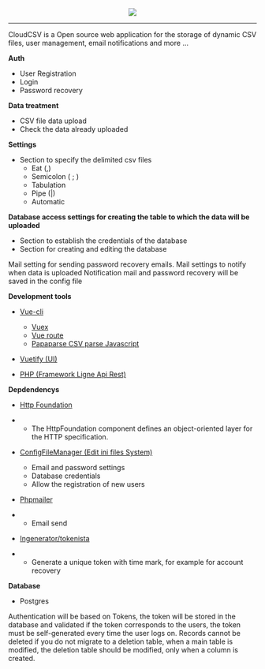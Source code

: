 <center>
<img src="https://i.imgur.com/BwKm56Q.png" />
</center>

---

CloudCSV is a Open source web application for the storage of dynamic CSV files, user management, email notifications and more ...

**Auth**
- User Registration
- Login
- Password recovery

**Data treatment**

- CSV file data upload
- Check the data already uploaded

**Settings**

- Section to specify the delimited csv files
	- Eat (,)
	- Semicolon ( ; )
	- Tabulation
	- Pipe (|)
	- Automatic

**Database access settings for creating the table to which the data will be uploaded**

- Section to establish the credentials of the database
- Section for creating and editing the database

Mail setting for sending password recovery emails.
Mail settings to notify when data is uploaded
Notification mail and password recovery will be saved in the config file


**Development tools**

- [Vue-cli](https://vuejs.org/ "Vue-cli")
	- [Vuex](https://vuex.vuejs.org/ "Vuex")
	- [Vue route](https://router.vuejs.org/ "Vue route")
	- [Papaparse CSV parse Javascript](https://www.papaparse.com/ "Papaparse CSV parse Javascript")

- [Vuetify (UI)](https://vuetifyjs.com "Vuetify (UI)")
- [PHP (Framework Ligne Api Rest)](https://ligne-framework.gitbook.io/ligne-framework-php/ "PHP (Framework Ligne Api Rest)")

**Depdendencys**
- [Http Foundation](https://packagist.org/packages/symfony/http-foundation)
- - The HttpFoundation component defines an object-oriented layer for the HTTP specification.
- [ConfigFileManager (Edit ini files System)](https://github.com/ghalambaz/ConfigFileManager "ConfigFileManager (Edit ini files System)")
	- Email and password settings
	- Database credentials
	- Allow the registration of new users

- [Phpmailer](https://packagist.org/packages/phpmailer/phpmailer "Phpmailer")
- - Email send
- [Ingenerator/tokenista](https://packagist.org/packages/ingenerator/tokenista "Ingenerator/tokenista")
- - Generate a unique token with time mark, for example for account recovery

**Database**
 - Postgres

Authentication will be based on Tokens, the token will be stored in the database and validated if the token corresponds to the users, the token must be self-generated every time the user logs on.
Records cannot be deleted if you do not migrate to a deletion table, when a main table is modified, the deletion table should be modified, only when a column is created.

